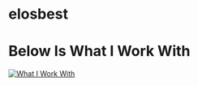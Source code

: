 # elosbest
# Below Is What I Work With
[![What I Work With](https://skillicons.dev/icons?i=regex,py,powershell,mysql,sqlite,bash,sublime,windows)](https://skillicons.dev)
